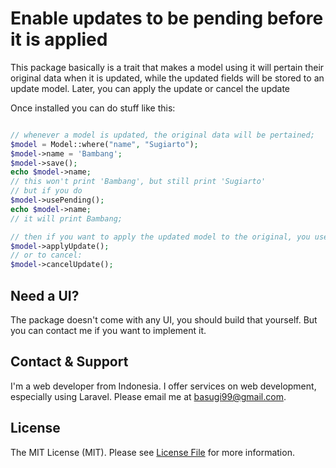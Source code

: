 # Enable updates to be pending before it is applied

This package basically is a trait that makes a model using it will pertain their original data when it is updated, while the updated fields will be stored to an update model. Later, you can apply the update or cancel the update

Once installed you can do stuff like this:

```php

// whenever a model is updated, the original data will be pertained;
$model = Model::where("name", "Sugiarto");
$model->name = 'Bambang';
$model->save();
echo $model->name;
// this won't print 'Bambang', but still print 'Sugiarto'
// but if you do
$model->usePending();
echo $model->name;
// it will print Bambang;

// then if you want to apply the updated model to the original, you use
$model->applyUpdate();
// or to cancel:
$model->cancelUpdate();

```

## Need a UI?

The package doesn't come with any UI, you should build that yourself. But you can contact me if you want to implement it.

## Contact & Support

I'm a web developer from Indonesia. I offer services on web development, especially using Laravel. Please email me at [basugi99@gmail.com](mailto:basugi99@gmail.com).

## License

The MIT License (MIT). Please see [License File](LICENSE.md) for more information.
